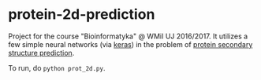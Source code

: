 # protein-2d-prediction
Project for the course "Bioinformatyka" @ WMiI UJ 2016/2017. It utilizes a few simple neural networks (via [keras](https://keras.io/
)) in the problem of [protein secondary structure prediction](https://en.wikipedia.org/wiki/Protein_structure_prediction#Secondary_structure).

To run, do ```python prot_2d.py```.
